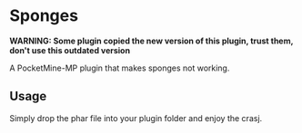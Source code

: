 # Sponges
**WARNING: Some plugin copied the new version of this plugin, trust them, don't use this outdated version**

A PocketMine-MP plugin that makes sponges not working.

## Usage

Simply drop the phar file into your plugin folder and enjoy the crasj.
